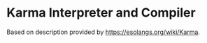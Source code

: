 # Karma Interpreter and Compiler

Based on description provided by https://esolangs.org/wiki/Karma.

